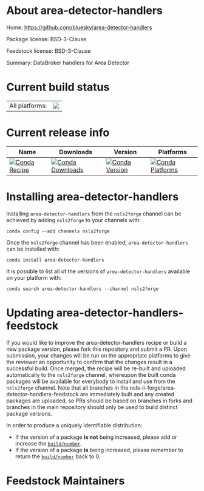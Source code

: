 About area-detector-handlers
============================

Home: https://github.com/bluesky/area-detector-handlers

Package license: BSD-3-Clause

Feedstock license: BSD-3-Clause

Summary: DataBroker handlers for Area Detector



Current build status
====================


<table><tr><td>All platforms:</td>
    <td>
      <a href="https://dev.azure.com/nsls2forge/nsls2forge/_build/latest?definitionId=155&branchName=master">
        <img src="https://dev.azure.com/nsls2forge/nsls2forge/_apis/build/status/area-detector-handlers-feedstock?branchName=master">
      </a>
    </td>
  </tr>
</table>

Current release info
====================

| Name | Downloads | Version | Platforms |
| --- | --- | --- | --- |
| [![Conda Recipe](https://img.shields.io/badge/recipe-area--detector--handlers-green.svg)](https://anaconda.org/nsls2forge/area-detector-handlers) | [![Conda Downloads](https://img.shields.io/conda/dn/nsls2forge/area-detector-handlers.svg)](https://anaconda.org/nsls2forge/area-detector-handlers) | [![Conda Version](https://img.shields.io/conda/vn/nsls2forge/area-detector-handlers.svg)](https://anaconda.org/nsls2forge/area-detector-handlers) | [![Conda Platforms](https://img.shields.io/conda/pn/nsls2forge/area-detector-handlers.svg)](https://anaconda.org/nsls2forge/area-detector-handlers) |

Installing area-detector-handlers
=================================

Installing `area-detector-handlers` from the `nsls2forge` channel can be achieved by adding `nsls2forge` to your channels with:

```
conda config --add channels nsls2forge
```

Once the `nsls2forge` channel has been enabled, `area-detector-handlers` can be installed with:

```
conda install area-detector-handlers
```

It is possible to list all of the versions of `area-detector-handlers` available on your platform with:

```
conda search area-detector-handlers --channel nsls2forge
```




Updating area-detector-handlers-feedstock
=========================================

If you would like to improve the area-detector-handlers recipe or build a new
package version, please fork this repository and submit a PR. Upon submission,
your changes will be run on the appropriate platforms to give the reviewer an
opportunity to confirm that the changes result in a successful build. Once
merged, the recipe will be re-built and uploaded automatically to the
`nsls2forge` channel, whereupon the built conda packages will be available for
everybody to install and use from the `nsls2forge` channel.
Note that all branches in the nsls-ii-forge/area-detector-handlers-feedstock are
immediately built and any created packages are uploaded, so PRs should be based
on branches in forks and branches in the main repository should only be used to
build distinct package versions.

In order to produce a uniquely identifiable distribution:
 * If the version of a package **is not** being increased, please add or increase
   the [``build/number``](https://conda.io/docs/user-guide/tasks/build-packages/define-metadata.html#build-number-and-string).
 * If the version of a package **is** being increased, please remember to return
   the [``build/number``](https://conda.io/docs/user-guide/tasks/build-packages/define-metadata.html#build-number-and-string)
   back to 0.

Feedstock Maintainers
=====================


